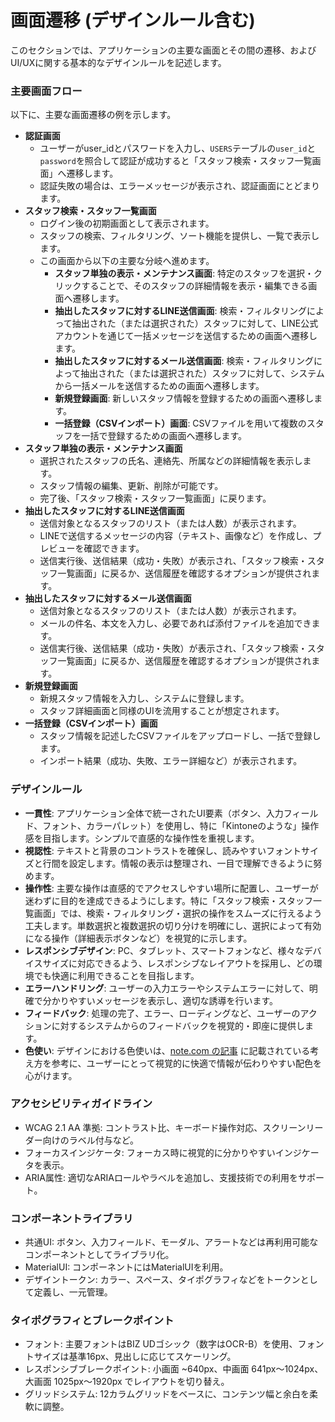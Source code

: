 # 画面遷移 (デザインルール含む)

このセクションでは、アプリケーションの主要な画面とその間の遷移、およびUI/UXに関する基本的なデザインルールを記述します。

### 主要画面フロー

以下に、主要な画面遷移の例を示します。

* **認証画面**
    * ユーザーがuser_idとパスワードを入力し、`USERS`テーブルの`user_id`と`password`を照合して認証が成功すると「スタッフ検索・スタッフ一覧画面」へ遷移します。
    * 認証失敗の場合は、エラーメッセージが表示され、認証画面にとどまります。
* **スタッフ検索・スタッフ一覧画面**
    * ログイン後の初期画面として表示されます。
    * スタッフの検索、フィルタリング、ソート機能を提供し、一覧で表示します。
    * この画面から以下の主要な分岐へ進めます。
        * **スタッフ単独の表示・メンテナンス画面**: 特定のスタッフを選択・クリックすることで、そのスタッフの詳細情報を表示・編集できる画面へ遷移します。
        * **抽出したスタッフに対するLINE送信画面**: 検索・フィルタリングによって抽出された（または選択された）スタッフに対して、LINE公式アカウントを通じて一括メッセージを送信するための画面へ遷移します。
        * **抽出したスタッフに対するメール送信画面**: 検索・フィルタリングによって抽出された（または選択された）スタッフに対して、システムから一括メールを送信するための画面へ遷移します。
        * **新規登録画面**: 新しいスタッフ情報を登録するための画面へ遷移します。
        * **一括登録（CSVインポート）画面**: CSVファイルを用いて複数のスタッフを一括で登録するための画面へ遷移します。
* **スタッフ単独の表示・メンテナンス画面**
    * 選択されたスタッフの氏名、連絡先、所属などの詳細情報を表示します。
    * スタッフ情報の編集、更新、削除が可能です。
    * 完了後、「スタッフ検索・スタッフ一覧画面」に戻ります。
* **抽出したスタッフに対するLINE送信画面**
    * 送信対象となるスタッフのリスト（または人数）が表示されます。
    * LINEで送信するメッセージの内容（テキスト、画像など）を作成し、プレビューを確認できます。
    * 送信実行後、送信結果（成功・失敗）が表示され、「スタッフ検索・スタッフ一覧画面」に戻るか、送信履歴を確認するオプションが提供されます。
* **抽出したスタッフに対するメール送信画面**
    * 送信対象となるスタッフのリスト（または人数）が表示されます。
    * メールの件名、本文を入力し、必要であれば添付ファイルを追加できます。
    * 送信実行後、送信結果（成功・失敗）が表示され、「スタッフ検索・スタッフ一覧画面」に戻るか、送信履歴を確認するオプションが提供されます。
* **新規登録画面**
    * 新規スタッフ情報を入力し、システムに登録します。
    * スタッフ詳細画面と同様のUIを流用することが想定されます。
* **一括登録（CSVインポート）画面**
    * スタッフ情報を記述したCSVファイルをアップロードし、一括で登録します。
    * インポート結果（成功、失敗、エラー詳細など）が表示されます。

### デザインルール

* **一貫性**: アプリケーション全体で統一されたUI要素（ボタン、入力フィールド、フォント、カラーパレット）を使用し、特に「Kintoneのような」操作感を目指します。シンプルで直感的な操作性を重視します。
* **視認性**: テキストと背景のコントラストを確保し、読みやすいフォントサイズと行間を設定します。情報の表示は整理され、一目で理解できるように努めます。
* **操作性**: 主要な操作は直感的でアクセスしやすい場所に配置し、ユーザーが迷わずに目的を達成できるようにします。特に「スタッフ検索・スタッフ一覧画面」では、検索・フィルタリング・選択の操作をスムーズに行えるよう工夫します。単数選択と複数選択の切り分けを明確にし、選択によって有効になる操作（詳細表示ボタンなど）を視覚的に示します。
* **レスポンシブデザイン**: PC、タブレット、スマートフォンなど、様々なデバイスサイズに対応できるよう、レスポンシブなレイアウトを採用し、どの環境でも快適に利用できることを目指します。
* **エラーハンドリング**: ユーザーの入力エラーやシステムエラーに対して、明確で分かりやすいメッセージを表示し、適切な誘導を行います。
* **フィードバック**: 処理の完了、エラー、ローディングなど、ユーザーのアクションに対するシステムからのフィードバックを視覚的・即座に提供します。
* **色使い**: デザインにおける色使いは、[note.com の記事](https://note.com/ash/n/n82b11075119a) に記載されている考え方を参考に、ユーザーにとって視覚的に快適で情報が伝わりやすい配色を心がけます。

### アクセシビリティガイドライン

* WCAG 2.1 AA 準拠: コントラスト比、キーボード操作対応、スクリーンリーダー向けのラベル付与など。
* フォーカスインジケータ: フォーカス時に視覚的に分かりやすいインジケータを表示。
* ARIA属性: 適切なARIAロールやラベルを追加し、支援技術での利用をサポート。

### コンポーネントライブラリ

* 共通UI: ボタン、入力フィールド、モーダル、アラートなどは再利用可能なコンポーネントとしてライブラリ化。
* MaterialUI: コンポーネントにはMaterialUIを利用。
* デザイントークン: カラー、スペース、タイポグラフィなどをトークンとして定義し、一元管理。

### タイポグラフィとブレークポイント

* フォント: 主要フォントはBIZ UDゴシック（数字はOCR-B）を使用、フォントサイズは基準16px、見出しに応じてスケーリング。
* レスポンシブブレークポイント: 小画面 ~640px、中画面 641px〜1024px、大画面 1025px〜1920px でレイアウトを切り替え。
* グリッドシステム: 12カラムグリッドをベースに、コンテンツ幅と余白を柔軟に調整。
